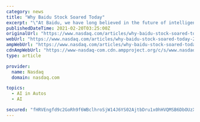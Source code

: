 ```yaml
---
category: news
title: "Why Baidu Stock Soared Today"
excerpt: "\"At Baidu, we have long believed in the future of intelligent driving and have over the past decade invested heavily in AI to build a portfolio of world-class self-driving services,\" Baidu CEO ..."
publishedDateTime: 2021-02-20T03:25:00Z
originalUrl: "https://www.nasdaq.com/articles/why-baidu-stock-soared-today-2021-02-20?time=1613790602"
webUrl: "https://www.nasdaq.com/articles/why-baidu-stock-soared-today-2021-02-20?time=1613790602"
ampWebUrl: "https://www.nasdaq.com/articles/why-baidu-stock-soared-today-2021-02-20?amp"
cdnAmpWebUrl: "https://www-nasdaq-com.cdn.ampproject.org/c/s/www.nasdaq.com/articles/why-baidu-stock-soared-today-2021-02-20?amp"
type: article

provider:
  name: Nasdaq
  domain: nasdaq.com

topics:
  - AI in Autos
  - AI

secured: "fHRVEngfd9c2GoRh9f6WBclhroSjW14J6YS02AjtbDru1x0hHVQMSB6DbOUzXgCC7MkOvLbMmBSljj7oQhPAMDiwreKZaEOgUjhe2Drav4IKdmaZ3MTPur5lMZbIVmzvbAQYGwpi289zCdZ7kHX+CJPfJKEuLPssiZpV/Lgu+gYvUCVtAxd9ee5It+0mzVFiJKWAhbiV3Bw9UkUdUBpqwtmQI6dHEKuiaU4QtinaLv9IeRb4QmePoDt5ho6iKw6nOpbbWNUTMU34Bqabi1XJo9XK3upmIE9NsYnJxpd4yb5AreCGYhMsc+vWDnpm+f9WMuOJEbUW/rYqQ/zUlFMw2cLS/ypboIvZKrlP5EEQxCQ=;UaqSox/3u8jycHQjiu8WPA=="
---
```



